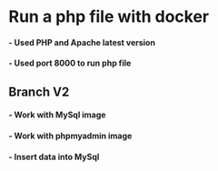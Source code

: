 # Run a php file with docker 
#### - Used PHP and Apache latest version 
#### - Used port 8000 to run php file 

## Branch V2
#### - Work with MySql image
#### - Work with phpmyadmin image
#### - Insert data into MySql